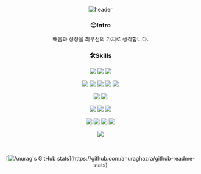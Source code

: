 <div align='center'>

![header](https://capsule-render.vercel.app/api?height=200&type=venom&text=안녕하세요🖐️,%20백엔드%20개발자%20박소윤입니다:]&fontSize=35&fontAlignY=40&desc=Hi%20there🖐️,%20I'm%20backend%20developer%20So-Yun%20Park:])

  
### **😊Intro**

배움과 성장을 최우선의 가치로 생각합니다.  


### **🛠️Skills**

<img src="https://img.shields.io/badge/java-007396?style=for-the-badge&logo=openjdk&logoColor=white"> <img src="https://img.shields.io/badge/javascript-F7DF1E?style=for-the-badge&logo=javascript&logoColor=black"> <img src="https://img.shields.io/badge/csharp-512BD4?style=for-the-badge&logo=csharp&logoColor=white">

<img src="https://img.shields.io/badge/spring boot-6DB33F?style=for-the-badge&logo=spring boot&logoColor=white"> <img src="https://img.shields.io/badge/spring security-6DB33F?style=for-the-badge&logo=spring security&logoColor=white"> <img src="https://img.shields.io/badge/hibernate-59666C?style=for-the-badge&logo=hibernate&logoColor=white"> <img src="https://img.shields.io/badge/junit5-25a162?style=for-the-badge&logo=junit5&logoColor=white"> <img src="https://img.shields.io/badge/spring-6DB33F?style=for-the-badge&logo=spring&logoColor=white">

<img src="https://img.shields.io/badge/mysql-4479A1?style=for-the-badge&logo=mysql&logoColor=white"> <img src="https://img.shields.io/badge/mariadb-003545?style=for-the-badge&logo=mariadb&logoColor=white">

<img src="https://img.shields.io/badge/docker-2496ED?style=for-the-badge&logo=docker&logoColor=white"> <img src="https://img.shields.io/badge/jenkins-D24939?style=for-the-badge&logo=jenkins&logoColor=white"> <img src="https://img.shields.io/badge/GitHub_Actions-2088FF.svg?&style=for-the-badge&logo=GitHub%20Actions&logoColor=white">

<img src="https://img.shields.io/badge/git-f05032?style=for-the-badge&logo=git&logoColor=white"> <img src="https://img.shields.io/badge/jira-0052cc?style=for-the-badge&logo=jira&logoColor=white"> <img src="https://img.shields.io/badge/slack-4a154b?style=for-the-badge&logo=slack&logoColor=white"> <img src="https://img.shields.io/badge/notion-000000?style=for-the-badge&logo=notion&logoColor=white">

<img src="https://img.shields.io/badge/unity-000000?style=for-the-badge&logo=unity&logoColor=white">

<br/>
<br/>
<br/>

[![Anurag's GitHub stats](https://github-readme-stats.vercel.app/api?username=soun997&show_icons=true&theme=outrun&hide=stars,)](https://github.com/anuraghazra/github-readme-stats)




</div>

<!--
**soun997/soun997** is a ✨ _special_ ✨ repository because its `README.md` (this file) appears on your GitHub profile.

Here are some ideas to get you started:

- 🔭 I’m currently working on ...
- 🌱 I’m currently learning ...
- 👯 I’m looking to collaborate on ...
- 🤔 I’m looking for help with ...
- 💬 Ask me about ...
- 📫 How to reach me: ...
- 😄 Pronouns: ...
- ⚡ Fun fact: ...
-->
